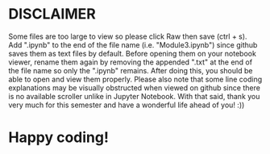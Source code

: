 # DISCLAIMER
Some files are too large to view so please click Raw then save (ctrl + s). Add ".ipynb" to the end of the file name (i.e. "Module3.ipynb") since github
saves them as text files by default. Before opening them on your notebook viewer, rename them again by removing the appended ".txt" at the end of the file name so
only the ".ipynb" remains. After doing this, you should be able to open and view them properly. Please also note that some line coding explanations may be visually
obstructed when viewed on github since there is no available scroller unlike in Jupyter Notebook. With that said, thank you very much for this semester and have a
wonderful life ahead of you! :))

# Happy coding!
